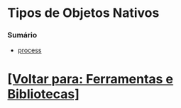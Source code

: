 # Tipos de Objetos Nativos

### Sumário

- [process](./1-process/1-process.md)

# [[Voltar para: Ferramentas e Bibliotecas]](../../ferramentas-bibliotecas.md)